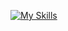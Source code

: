 [![My Skills](https://skillicons.dev/icons?i=discord,unity,visualstudio,git,docker,linux,min,java,py,cs,&perline=3)](https://skillicons.dev)
